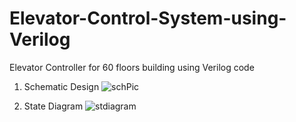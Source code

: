 # Elevator-Control-System-using-Verilog
Elevator Controller for 60 floors building using Verilog code


1. Schematic Design
![schPic](https://user-images.githubusercontent.com/77197538/112380657-a6f48280-8d0f-11eb-90f2-018e7a0d97f2.PNG)


2. State Diagram
![stdiagram](https://user-images.githubusercontent.com/77197538/112380691-b2e04480-8d0f-11eb-9d8d-fad408b72720.png)



